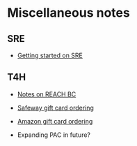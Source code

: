 # Miscellaneous notes

## SRE

- [Getting started on SRE](SRE/readme.md)

## T4H

- [Notes on REACH BC](reachbc.md)

- [Safeway gift card ordering](https://www.giftcards.ca/deal/sobeys-egift-card-1)

- [Amazon gift card ordering](https://www.amazon.ca/Amazon-ca-eGift-Card-Amazon-Logo/dp/B07P68FH74/ref=sr_1_1?dchild=1&gclid=CjwKCAiAu8SABhAxEiwAsodSZGzHkiGJ0MuasLUkNqeuB-m3qKcVgdyqtxzk75jFwD1hBT-6JlDjtxoCbB8QAvD_BwE&hvadid=208327699434&hvdev=c&hvlocphy=1001885&hvnetw=g&hvqmt=e&hvrand=1331138952238237656&hvtargid=kwd-301994245168&hydadcr=23592_9942696&keywords=amazon+e-gift+card&qid=1611774009&sr=8-1&tag=googcana-20)

- Expanding PAC in future?

